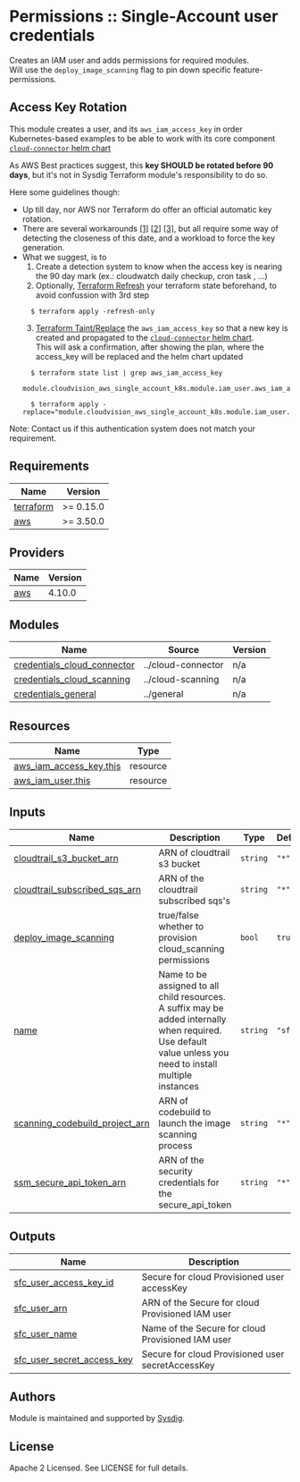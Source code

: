 # Permissions :: Single-Account user credentials

Creates an IAM user and adds permissions for required modules.
<br/>Will use the `deploy_image_scanning` flag to pin down specific feature-permissions.


## Access Key Rotation
This module creates a user, and its `aws_iam_access_key` in order Kubernetes-based examples to be able to work with its
core component [`cloud-connector` helm chart](https://charts.sysdig.com/charts/cloud-connector/)

As AWS Best practices suggest, this **key SHOULD be rotated before 90 days**,  but it's not in Sysdig Terraform module's
responsibility to do so.

Here some guidelines though:

- Up till day, nor AWS nor Terraform do offer an official automatic key rotation.
- There are several workarounds [[1]](https://docs.aws.amazon.com/IAM/latest/UserGuide/id_credentials_access-keys.html#Using_RotateAccessKey) [[2]](https://aws-rotate-iam-keys.com/) [[3]](https://github.com/GSA/aws-access-key-rotation-lambda), but all require some way of detecting the closeness of this date, and a workload to force the key generation.
- What we suggest, is to
  1. Create a detection system to know when the access key is nearing the 90 day mark (ex.: cloudwatch daily checkup, cron task , ...)
  2. Optionally, [Terraform Refresh](https://learn.hashicorp.com/tutorials/terraform/refresh) your terraform state beforehand, to avoid confussion with 3rd step
    ```shell
      $ terraform apply -refresh-only
    ```
  3. [Terraform Taint/Replace](https://www.terraform.io/cli/commands/taint) the `aws_iam_access_key` so that a new key is created and propagated to the [`cloud-connector` helm chart](https://charts.sysdig.com/charts/cloud-connector/).
     <br/>This will ask a confirmation, after showing the plan, where the access_key will be replaced and the helm chart updated
    ```shell
      $ terraform state list | grep aws_iam_access_key
      module.cloudvision_aws_single_account_k8s.module.iam_user.aws_iam_access_key.this

      $ terraform apply -replace="module.cloudvision_aws_single_account_k8s.module.iam_user.aws_iam_access_key.this"
    ```

Note: Contact us if this authentication system does not match your requirement.


<!-- BEGINNING OF PRE-COMMIT-TERRAFORM DOCS HOOK -->
## Requirements

| Name | Version |
|------|---------|
| <a name="requirement_terraform"></a> [terraform](#requirement\_terraform) | >= 0.15.0 |
| <a name="requirement_aws"></a> [aws](#requirement\_aws) | >= 3.50.0 |

## Providers

| Name | Version |
|------|---------|
| <a name="provider_aws"></a> [aws](#provider\_aws) | 4.10.0 |

## Modules

| Name | Source | Version |
|------|--------|---------|
| <a name="module_credentials_cloud_connector"></a> [credentials\_cloud\_connector](#module\_credentials\_cloud\_connector) | ../cloud-connector | n/a |
| <a name="module_credentials_cloud_scanning"></a> [credentials\_cloud\_scanning](#module\_credentials\_cloud\_scanning) | ../cloud-scanning | n/a |
| <a name="module_credentials_general"></a> [credentials\_general](#module\_credentials\_general) | ../general | n/a |

## Resources

| Name | Type |
|------|------|
| [aws_iam_access_key.this](https://registry.terraform.io/providers/hashicorp/aws/latest/docs/resources/iam_access_key) | resource |
| [aws_iam_user.this](https://registry.terraform.io/providers/hashicorp/aws/latest/docs/resources/iam_user) | resource |

## Inputs

| Name | Description | Type | Default | Required |
|------|-------------|------|---------|:--------:|
| <a name="input_cloudtrail_s3_bucket_arn"></a> [cloudtrail\_s3\_bucket\_arn](#input\_cloudtrail\_s3\_bucket\_arn) | ARN of cloudtrail s3 bucket | `string` | `"*"` | no |
| <a name="input_cloudtrail_subscribed_sqs_arn"></a> [cloudtrail\_subscribed\_sqs\_arn](#input\_cloudtrail\_subscribed\_sqs\_arn) | ARN of the cloudtrail subscribed sqs's | `string` | `"*"` | no |
| <a name="input_deploy_image_scanning"></a> [deploy\_image\_scanning](#input\_deploy\_image\_scanning) | true/false whether to provision cloud\_scanning permissions | `bool` | `true` | no |
| <a name="input_name"></a> [name](#input\_name) | Name to be assigned to all child resources. A suffix may be added internally when required. Use default value unless you need to install multiple instances | `string` | `"sfc"` | no |
| <a name="input_scanning_codebuild_project_arn"></a> [scanning\_codebuild\_project\_arn](#input\_scanning\_codebuild\_project\_arn) | ARN of codebuild to launch the image scanning process | `string` | `"*"` | no |
| <a name="input_ssm_secure_api_token_arn"></a> [ssm\_secure\_api\_token\_arn](#input\_ssm\_secure\_api\_token\_arn) | ARN of the security credentials for the secure\_api\_token | `string` | `"*"` | no |

## Outputs

| Name | Description |
|------|-------------|
| <a name="output_sfc_user_access_key_id"></a> [sfc\_user\_access\_key\_id](#output\_sfc\_user\_access\_key\_id) | Secure for cloud Provisioned user accessKey |
| <a name="output_sfc_user_arn"></a> [sfc\_user\_arn](#output\_sfc\_user\_arn) | ARN of the Secure for cloud Provisioned IAM user |
| <a name="output_sfc_user_name"></a> [sfc\_user\_name](#output\_sfc\_user\_name) | Name of the Secure for cloud Provisioned IAM user |
| <a name="output_sfc_user_secret_access_key"></a> [sfc\_user\_secret\_access\_key](#output\_sfc\_user\_secret\_access\_key) | Secure for cloud Provisioned user secretAccessKey |
<!-- END OF PRE-COMMIT-TERRAFORM DOCS HOOK -->

## Authors

Module is maintained and supported by [Sysdig](https://sysdig.com).

## License

Apache 2 Licensed. See LICENSE for full details.
